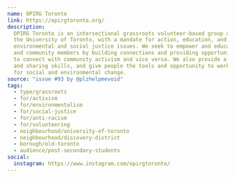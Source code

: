 ```yaml
---
name: OPIRG Toronto
link: https://opirgtoronto.org/
description:
  OPIRG Toronto is an intersectional grassroots volunteer-based group at
  the University of Toronto, with a mandate for action, education, and research on
  environmental and social justice issues. We seek to empower and educate students
  and community members by building connections and providing opportunities for students
  to connect with community activism and vice versa. We also provide a forum for learning
  and sharing skills, and give people the tools and opportunity to work co­operatively
  for social and environmental change.
source: "issue #93 by @plzhelpmevoid"
tags:
  - type/grassroots
  - for/activism
  - for/environmentalism
  - for/social-justice
  - for/anti-racism
  - for/volunteering
  - neighbourhood/university-of-toronto
  - neighbourhood/discovery-district
  - borough/old-toronto
  - audience/post-secondary-students
social:
  instagram: https://www.instagram.com/opirgtoronto/
---
```


<!-- Community added from GitHub issue #93 -->
